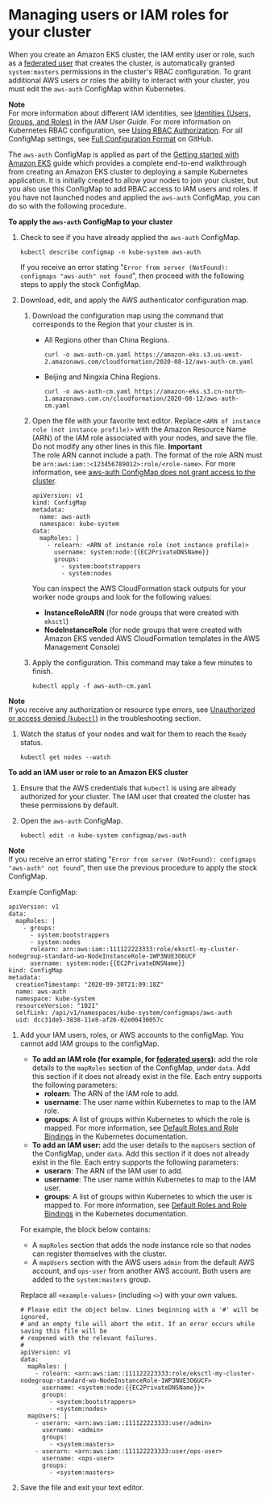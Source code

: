 # Managing users or IAM roles for your cluster<a name="add-user-role"></a>

When you create an Amazon EKS cluster, the IAM entity user or role, such as a [federated user](https://docs.aws.amazon.com/IAM/latest/UserGuide/id_roles_providers.html) that creates the cluster, is automatically granted `system:masters` permissions in the cluster's RBAC configuration\. To grant additional AWS users or roles the ability to interact with your cluster, you must edit the `aws-auth` ConfigMap within Kubernetes\. 

**Note**  
For more information about different IAM identities, see [Identities \(Users, Groups, and Roles\)](https://docs.aws.amazon.com/IAM/latest/UserGuide/id_roles_providers.html) in the *IAM User Guide*\. For more information on Kubernetes RBAC configuration, see [Using RBAC Authorization](https://kubernetes.io/docs/reference/access-authn-authz/rbac/)\. For all ConfigMap settings, see [Full Configuration Format](https://github.com/kubernetes-sigs/aws-iam-authenticator#full-configuration-format) on GitHub\. 

The `aws-auth` ConfigMap is applied as part of the [Getting started with Amazon EKS](getting-started.md) guide which provides a complete end\-to\-end walkthrough from creating an Amazon EKS cluster to deploying a sample Kubernetes application\. It is initially created to allow your nodes to join your cluster, but you also use this ConfigMap to add RBAC access to IAM users and roles\. If you have not launched nodes and applied the `aws-auth` ConfigMap, you can do so with the following procedure\.

**To apply the `aws-auth` ConfigMap to your cluster**

1. Check to see if you have already applied the `aws-auth` ConfigMap\.

   ```
   kubectl describe configmap -n kube-system aws-auth
   ```

   If you receive an error stating "`Error from server (NotFound): configmaps "aws-auth" not found`", then proceed with the following steps to apply the stock ConfigMap\.

1. Download, edit, and apply the AWS authenticator configuration map\.

   1. Download the configuration map using the command that corresponds to the Region that your cluster is in\.
      + All Regions other than China Regions\.

        ```
        curl -o aws-auth-cm.yaml https://amazon-eks.s3.us-west-2.amazonaws.com/cloudformation/2020-08-12/aws-auth-cm.yaml
        ```
      + Beijing and Ningxia China Regions\.

        ```
        curl -o aws-auth-cm.yaml https://amazon-eks.s3.cn-north-1.amazonaws.com.cn/cloudformation/2020-08-12/aws-auth-cm.yaml
        ```

   1. Open the file with your favorite text editor\. Replace `<ARN of instance role (not instance profile)>` with the Amazon Resource Name \(ARN\) of the IAM role associated with your nodes, and save the file\. Do not modify any other lines in this file\.
**Important**  
The role ARN cannot include a path\. The format of the role ARN must be `arn:aws:iam::<123456789012>:role/<role-name>`\. For more information, see [aws\-auth ConfigMap does not grant access to the cluster](troubleshooting_iam.md#security-iam-troubleshoot-ConfigMap)\.

      ```
      apiVersion: v1
      kind: ConfigMap
      metadata:
        name: aws-auth
        namespace: kube-system
      data:
        mapRoles: |
          - rolearn: <ARN of instance role (not instance profile)>
            username: system:node:{{EC2PrivateDNSName}}
            groups:
              - system:bootstrappers
              - system:nodes
      ```

      You can inspect the AWS CloudFormation stack outputs for your worker node groups and look for the following values:
      + **InstanceRoleARN** \(for node groups that were created with `eksctl`\)
      + **NodeInstanceRole** \(for node groups that were created with Amazon EKS vended AWS CloudFormation templates in the AWS Management Console\)

   1. Apply the configuration\. This command may take a few minutes to finish\.

      ```
      kubectl apply -f aws-auth-cm.yaml
      ```
**Note**  
If you receive any authorization or resource type errors, see [Unauthorized or access denied \(`kubectl`\)](troubleshooting.md#unauthorized) in the troubleshooting section\.

1. Watch the status of your nodes and wait for them to reach the `Ready` status\.

   ```
   kubectl get nodes --watch
   ```

**To add an IAM user or role to an Amazon EKS cluster**

1. Ensure that the AWS credentials that `kubectl` is using are already authorized for your cluster\. The IAM user that created the cluster has these permissions by default\.

1. Open the `aws-auth` ConfigMap\.

   ```
   kubectl edit -n kube-system configmap/aws-auth
   ```
**Note**  
If you receive an error stating "`Error from server (NotFound): configmaps "aws-auth" not found`", then use the previous procedure to apply the stock ConfigMap\.

   Example ConfigMap:

   ```
   apiVersion: v1
   data:
     mapRoles: |
       - groups:
         - system:bootstrappers
         - system:nodes
         rolearn: arn:aws:iam::111122223333:role/eksctl-my-cluster-nodegroup-standard-wo-NodeInstanceRole-1WP3NUE3O6UCF
         username: system:node:{{EC2PrivateDNSName}}
   kind: ConfigMap
   metadata:
     creationTimestamp: "2020-09-30T21:09:18Z"
     name: aws-auth
     namespace: kube-system
     resourceVersion: "1021"
     selfLink: /api/v1/namespaces/kube-system/configmaps/aws-auth
     uid: dcc31de5-3838-11e8-af26-02e00430057c
   ```

1. Add your IAM users, roles, or AWS accounts to the configMap\. You cannot add IAM groups to the configMap\.
   + **To add an IAM role \(for example, for [federated users](https://docs.aws.amazon.com/IAM/latest/UserGuide/id_roles_providers.html)\):** add the role details to the `mapRoles` section of the ConfigMap, under `data`\. Add this section if it does not already exist in the file\. Each entry supports the following parameters:
     + **rolearn**: The ARN of the IAM role to add\.
     + **username**: The user name within Kubernetes to map to the IAM role\.
     + **groups**: A list of groups within Kubernetes to which the role is mapped\. For more information, see [Default Roles and Role Bindings](https://kubernetes.io/docs/reference/access-authn-authz/rbac/#default-roles-and-role-bindings) in the Kubernetes documentation\.
   + **To add an IAM user:** add the user details to the `mapUsers` section of the ConfigMap, under `data`\. Add this section if it does not already exist in the file\. Each entry supports the following parameters:
     + **userarn**: The ARN of the IAM user to add\.
     + **username**: The user name within Kubernetes to map to the IAM user\.
     + **groups**: A list of groups within Kubernetes to which the user is mapped to\. For more information, see [Default Roles and Role Bindings](https://kubernetes.io/docs/reference/access-authn-authz/rbac/#default-roles-and-role-bindings) in the Kubernetes documentation\.

   For example, the block below contains:
   + A `mapRoles` section that adds the node instance role so that nodes can register themselves with the cluster\.
   + A `mapUsers` section with the AWS users `admin` from the default AWS account, and `ops-user` from another AWS account\. Both users are added to the `system:masters` group\.

   Replace all `<example-values>` \(including `<>`\) with your own values\.

   ```
   # Please edit the object below. Lines beginning with a '#' will be ignored,
   # and an empty file will abort the edit. If an error occurs while saving this file will be
   # reopened with the relevant failures.
   #
   apiVersion: v1
   data:
     mapRoles: |
       - rolearn: <arn:aws:iam::111122223333:role/eksctl-my-cluster-nodegroup-standard-wo-NodeInstanceRole-1WP3NUE3O6UCF>
         username: <system:node:{{EC2PrivateDNSName}}>
         groups:
           - <system:bootstrappers>
           - <system:nodes>
     mapUsers: |
       - userarn: <arn:aws:iam::111122223333:user/admin>
         username: <admin>
         groups:
           - <system:masters>
       - userarn: <arn:aws:iam::111122223333:user/ops-user>
         username: <ops-user>
         groups:
           - <system:masters>
   ```

1. Save the file and exit your text editor\.